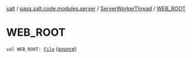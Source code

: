 [salt](../../index.md) / [pass.salt.code.modules.server](../index.md) / [ServerWorkerThread](index.md) / [WEB_ROOT](./-w-e-b_-r-o-o-t.md)

# WEB_ROOT

`val WEB_ROOT: `[`File`](https://docs.oracle.com/javase/6/docs/api/java/io/File.html) [(source)](https://github.com/kurbaniec-tgm/salt/tree/master/code/modules/server/ServerWorkerThread.kt#L35)